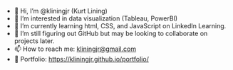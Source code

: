 - 👋 Hi, I’m @kliningjr (Kurt Lining)
- 👀 I’m interested in data visualization (Tableau, PowerBI)
- 🌱 I’m currently learning html, CSS, and JavaScript on LinkedIn Learning.
- 💞️ I’m still figuring out GitHub but may be looking to collaborate on projects later.
- 📫 How to reach me: kliningjr@gmail.com
- 💼 Portfolio: https://kliningjr.github.io/portfolio/

<!---
kliningjr/kliningjr is a ✨ special ✨ repository because its `README.md` (this file) appears on your GitHub profile.
You can click the Preview link to take a look at your changes.
--->
